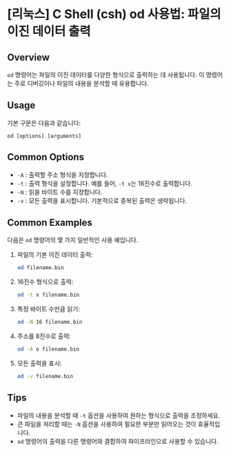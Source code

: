 # [리눅스] C Shell (csh) od 사용법: 파일의 이진 데이터 출력

## Overview
`od` 명령어는 파일의 이진 데이터를 다양한 형식으로 출력하는 데 사용됩니다. 이 명령어는 주로 디버깅이나 파일의 내용을 분석할 때 유용합니다.

## Usage
기본 구문은 다음과 같습니다:
```
od [options] [arguments]
```

## Common Options
- `-A` : 출력할 주소 형식을 지정합니다.
- `-t` : 출력 형식을 설정합니다. 예를 들어, `-t x`는 16진수로 출력합니다.
- `-N` : 읽을 바이트 수를 지정합니다.
- `-v` : 모든 출력을 표시합니다. 기본적으로 중복된 출력은 생략됩니다.

## Common Examples
다음은 `od` 명령어의 몇 가지 일반적인 사용 예입니다.

1. 파일의 기본 이진 데이터 출력:
   ```bash
   od filename.bin
   ```

2. 16진수 형식으로 출력:
   ```bash
   od -t x filename.bin
   ```

3. 특정 바이트 수만큼 읽기:
   ```bash
   od -N 16 filename.bin
   ```

4. 주소를 8진수로 출력:
   ```bash
   od -A o filename.bin
   ```

5. 모든 출력을 표시:
   ```bash
   od -v filename.bin
   ```

## Tips
- 파일의 내용을 분석할 때 `-t` 옵션을 사용하여 원하는 형식으로 출력을 조정하세요.
- 큰 파일을 처리할 때는 `-N` 옵션을 사용하여 필요한 부분만 읽어오는 것이 효율적입니다.
- `od` 명령어의 출력을 다른 명령어와 결합하여 파이프라인으로 사용할 수 있습니다.